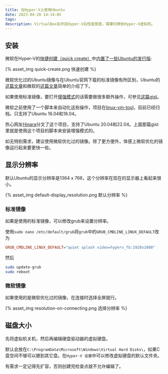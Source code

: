 ```yaml
---
title: 在Hyper-V上使用Ubuntu
date: 2023-04-20 14:14:05
tags:
description: VirtualBox在开启Hyper-V后性能很差，需要切换到Hyper-V虚拟机。
---
```


## 安装

微软在Hyper-V的[快捷创建（quick create）](https://learn.microsoft.com/en-us/virtualization/hyper-v-on-windows/quick-start/quick-create-virtual-machine)中[内置了一些Ubuntu的发行版](https://learn.microsoft.com/zh-cn/windows-server/virtualization/hyper-v/supported-ubuntu-virtual-machines-on-hyper-v):

{% asset_img quick-create.png 快速创建 %}

微软优化过的Ubuntu镜像与在Ubuntu官网下载的标准镜像有所区别，Ubuntu的[这篇文章](https://ubuntu.com/blog/optimised-ubuntu-desktop-images-available-in-microsoft-hyper-v-gallery)和微软的[这篇文章](https://blogs.windows.com/windowsdeveloper/2018/09/17/run-ubuntu-virtual-machines-made-even-easier-with-hyper-v-quick-create/)简单的介绍了下。

如果使用标准镜像，要打开[增强模式](https://learn.microsoft.com/en-us/windows-server/virtualization/hyper-v/learn-more/use-local-resources-on-hyper-v-virtual-machine-with-vmconnect)的话需要做很多额外操作，可参见[这篇gist](https://gist.github.com/milnak/54e662f88fa47a5d3a317edb712f957e)。

微软之前使用了一个脚本来自动化这些操作，项目在[linux-vm-tool](https://github.com/microsoft/linux-vm-tools)，目前已经归档。只支持了Ubuntu 16.04和18.04。

热心网友[Hinara](https://github.com/Hinara)分叉了这个项目，支持了Ubuntu 20.04和22.04。上面那篇gist里就是使用这个项目的脚本来安装增强模式的。

如无特别需求，建议使用微软优化过的镜像。除了更方便外，体感上微软优化的镜像运行起来要更快一些。

## 显示分辨率

默认Ubuntu的显示分辨率是1364 x 768，这个分辨率在现在的显示器上看起来很小。

{% asset_img default-display_resolution.png 默认分辨率 %}

### 标准镜像
如果是使用的标准镜像，可以修改grub来设置分辨率。

使用`sudo nano /etc/default/grub`将`grub`中的`GRUB_CMDLINE_LINUX_DEFAULT`改为
```ini
GRUB_CMDLINE_LINUX_DEFAULT="quiet splash video=hyperv_fb:1920x1080"
```
然后
```bash
sudo update-grub
sudo reboot
```

### 微软镜像

如果使用的是微软优化过的镜像，在连接时选择全屏就行。

{% asset_img resolution-on-connecting.png 选择分辨率 %}

## 磁盘大小

先将虚拟机关机，然后再编辑硬盘驱动器的虚拟硬盘。

默认会放在`C:\ProgramData\Microsoft\Windows\Virtual Hard Disks\`，如果C盘空间不够可以挪到其它盘。在`Hyper-V 设置`中可以修改虚拟硬盘的默认文件夹。

有需求一定记得先扩容，否则创建完检查点就不允许编辑了。
